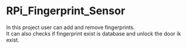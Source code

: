 # RPi_Fingerprint_Sensor


In this project user can add and remove fingerprints.  
It can also checks if fingerprint exist is database and unlock the door ik exist.
